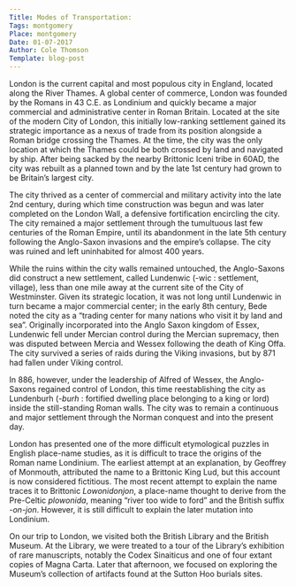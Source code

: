 ```yaml
---
Title: Modes of Transportation: 
Tags: montgomery
Place: montgomery
Date: 01-07-2017
Author: Cole Thomson
Template: blog-post
---
```

London is the current capital and most populous city in England, located along the River Thames.  A global center of commerce, London was founded by the Romans in 43 C.E. as Londinium and quickly became a major commercial and administrative center in Roman Britain.  Located at the site of the modern City of London, this initially low-ranking settlement gained its strategic importance as a nexus of trade from its position alongside a Roman bridge crossing the Thames.  At the time, the city was the only location at which the Thames could be both crossed by land and navigated by ship.  After being sacked by the nearby Brittonic Iceni tribe in 60AD, the city was rebuilt as a planned town and by the late 1st century had grown to be Britain’s largest city.

The city thrived as a center of commercial and military activity into the late 2nd century, during which time construction was begun and was later completed on the London Wall, a defensive fortification encircling the city.  The city remained a major settlement through the tumultuous last few centuries of the Roman Empire, until its abandonment in the late 5th century following the Anglo-Saxon invasions and the empire’s collapse.  The city was ruined and left uninhabited for almost 400 years.

While the ruins within the city walls remained untouched, the Anglo-Saxons did construct a new settlement, called Lundenwic (-wic : settlement, village), less than one mile away at the current site of the City of Westminster.  Given its strategic location, it was not long until Lundenwic in turn became a major commercial center; in the early 8th century, Bede noted the city as a “trading center for many nations who visit it by land and sea”.  Originally incorporated into the Anglo Saxon kingdom of Essex, Lundenwic fell under Mercian control during the Mercian supremacy, then was disputed between Mercia and Wessex following the death of King Offa.  The city survived a series of raids during the Viking invasions, but by 871 had fallen under Viking control.  

In 886, however, under the leadership of Alfred of Wessex, the Anglo-Saxons regained control of London, this time reestablishing the city as Lundenburh (-_burh_ : fortified dwelling place belonging to a king or lord) inside the still-standing Roman walls.  The city was to remain a continuous and major settlement through the Norman conquest and into the present day.

London has presented one of the more difficult etymological puzzles in English place-name studies, as it is difficult to trace the origins of the Roman name Londinium.  The earliest attempt at an explanation, by Geoffrey of Monmouth, attributed the name to a Brittonic King Lud, but this account is now considered fictitious.  The most recent attempt to explain the name traces it to Brittonic _Lowonidonjon_, a place-name thought to derive from the Pre-Celtic _plowonida_, meaning “river too wide to ford” and the British suffix -_on-jon_.  However, it is still difficult to explain the later mutation into Londinium. 

On our trip to London, we visited both the British Library and the British Museum.  At the Library, we were treated to a tour of the Library’s exhibition of rare manuscripts, notably the Codex Sinaiticus and one of four extant copies of Magna Carta.  Later that afternoon, we focused on exploring the Museum’s collection of artifacts found at the Sutton Hoo burials sites.
